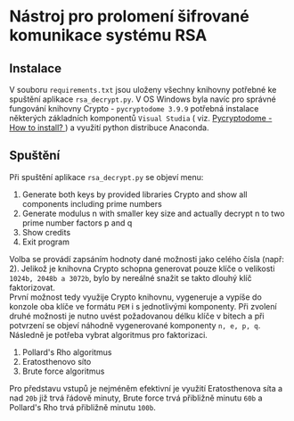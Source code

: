 # Nástroj pro prolomení šifrované komunikace systému RSA

## Instalace

V souboru `requirements.txt` jsou uloženy všechny knihovny potřebné ke spuštění aplikace `rsa_decrypt.py`. V OS Windows byla navíc pro správné fungování knihovny Crypto - `pycryptodome 3.9.9` potřebná instalace některých základních komponentů `Visual Studia` ( viz. [Pycryptodome - How to install? ](https://pycryptodome.readthedocs.io/en/latest/src/installation.html#windows-from-sources-python-3-5-and-newer)) a využití python distribuce Anaconda.  

## Spuštění
Při spuštění aplikace `rsa_decrypt.py` se objeví menu:  
1. Generate both keys by provided libraries Crypto and show all components including prime numbers
2. Generate modulus n with smaller key size and actually decrypt n to two prime number factors p and q
3. Show credits
4. Exit program  
 
Volba se provádí zapsáním hodnoty dané možnosti jako celého čísla (např: 2). Jelikož je knihovna Crypto schopna generovat pouze klíče o velikosti `1024b, 2048b a 3072b`, bylo by nereálné snažit se takto dlouhý klíč faktorizovat.  
První možnost tedy využije Crypto knihovnu, vygeneruje a vypíše do konzole oba klíče ve formátu `PEM` i s jednotlivými komponenty. Při zvolení druhé možnosti je nutno uvést požadovanou délku klíče v bitech a při potvrzení se objeví náhodně vygenerované komponenty `n, e, p, q`. Následně
je potřeba vybrat algoritmus pro faktorizaci.  
1. Pollard's Rho algoritmus
2. Eratosthenovo síto
3. Brute force algoritmus  

Pro představu vstupů je nejméněm efektivní je využití Eratosthenova síta a nad `20b` již trvá řádově minuty, Brute force trvá přibližně minutu `60b` a Pollard's Rho trvá přibližně minutu `100b`.